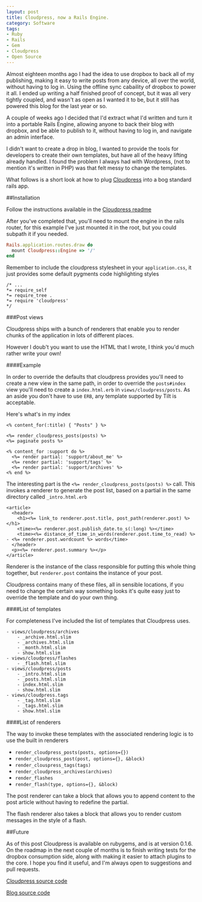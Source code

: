 ```yaml
---
layout: post
title: Cloudpress, now a Rails Engine.
category: Software
tags:
- Ruby
- Rails
- Gem
- Cloudpress
- Open Source
---
```

Almost eighteen months ago I had the idea to use dropbox to back all of my publishing, making it easy to write posts from any device, all over the world, without having to log in. Using the offline sync cabaility of dropbox to power it all. I ended up writing a half finished proof of concept, but it was all very tightly coupled, and wasn't as open as I wanted it to be, but it still has powered this blog for the last year or so.

A couple of weeks ago I decided that I'd extract what I'd written and turn it into a portable Rails Engine, allowing anyone to back their blog with dropbox, and be able to publish to it, without having to log in, and navigate an admin interface.

I didn't want to create a drop in blog, I wanted to provide the tools for developers to create their own templates, but have all of the heavy lifting already handled. I found the problem I always had with Wordpress, (not to mention it's written in PHP) was that felt messy to change the templates.

What follows is a short look at how to plug [Cloudpress](https://github.com/adamcarlile/cloudpress) into a bog standard rails app.

##Installation

Follow the instructions available in the [Cloudpress readme](https://github.com/adamcarlile/cloudpress/blob/master/README.md)

After you've completed that, you'll need to mount the engine in the rails router, for this example I've just mounted it in the root, but you could subpath it if you needed.

```ruby
Rails.application.routes.draw do
  mount Cloudpress::Engine => '/'
end
```

Remember to include the cloudpress stylesheet in your `application.css`, it just provides some default pygments code highlighting styles

```
/* ...
*= require_self
*= require_tree .
*= require 'cloudpress'
*/
```

###Post views

Cloudpress ships with a bunch of renderers that enable you to render chunks of the application in lots of different places.

However I doub't you want to use the HTML that I wrote, I think you'd much rather write your own!

####Example

In order to override the defaults that cloudpress provides you'll need to create a new view in the same path, in order to override the `posts#index` view you'll need to create a `index.html.erb` in `views/cloudpress/posts`. As an aside you don't have to use `ERB`, any template supported by Tilt is acceptable.

Here's what's in my index

```erb
<% content_for(:title) { "Posts" } %>

<%= render_cloudpress_posts(posts) %>
<%= paginate posts %>

<% content_for :support do %>
  <%= render partial: 'support/about_me' %>
  <%= render partial: 'support/tags' %>
  <%= render partial: 'support/archives' %>
<% end %>
```

The interesting part is the `<%= render_cloudpress_posts(posts) %>` call. This invokes a renderer to generate the post list, based on a partial in the same directory called `_intro.html.erb` 

```erb
<article>
  <header>
    <h1><%= link_to renderer.post.title, post_path(renderer.post) %></h1>
    <time><%= renderer.post.publish_date.to_s(:long) %></time>
    <time><%= distance_of_time_in_words(renderer.post.time_to_read) %> - <%= renderer.post.wordcount %> words</time>
  </header>
  <p><%= renderer.post.summary %></p>
</article>
```
Renderer is the instance of the class responsible for putting this whole thing together, but `renderer.post` contains the instance of your post.

Cloudpress contains many of these files, all in sensible locations, if you need to change the certain way something looks it's quite easy just to override the template and do your own thing.

####List of templates

For completeness I've included the list of templates that Cloudpress uses.

```
- views/cloudpress/archives
	- _archive.html.slim
	- _archives.html.slim
	- _month.html.slim
	- show.html.slim
- views/cloudpress/flashes
	- _flash.html.slim
- views/cloudpress/posts
	- _intro.html.slim
	- _posts.html.slim
	- index.html.slim
	- show.html.slim
- views/cloudpress.tags
	- _tag.html.slim
	- _tags.html.slim
	- show.html.slim
```

####List of renderers

The way to invoke these templates with the associated rendering logic is to use the built in renderers

- `render_cloudpress_posts(posts, options={})`
- `render_cloudpress_post(post, options={}, &block)`
- `render_clouspress_tags(tags)`
- `render_cloudpress_archives(archives)`
- `render_flashes`
- `render_flash(type, options={}, &block)`

The post renderer can take a block that allows you to append content to the post article without having to redefine the partial.

The flash renderer also takes a block that allows you to render custom messages in the style of a flash.

##Future

As of this post Cloudpress is available on rubygems, and is at version 0.1.6. On the roadmap in the next couple of months is to finish writing tests for the dropbox consumption side, along with making it easier to attach plugins to the core. I hope you find it useful, and I'm always open to suggestions and pull requests.

[Cloudpress source code](https://github.com/adamcarlile/cloudpress)

[Blog source code](https://github.com/adamcarlile/blog)
